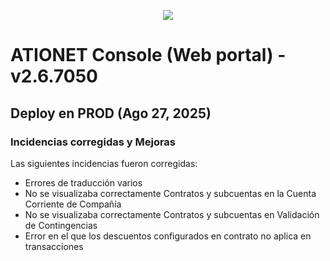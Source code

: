 <p align="center">
  <img src="https://github.com/Ationet/ationetdocs/raw/master/Content/Images/ATIOnetLogo_250x70.png" />
</p>

# ATIONET Console (Web portal) - v2.6.7050

## Deploy en PROD (Ago 27, 2025)

### Incidencias corregidas y Mejoras
Las siguientes incidencias fueron corregidas:
- Errores de traducción varios
- No se visualizaba correctamente Contratos y subcuentas en la Cuenta Corriente de Compañía
- No se visualizaba correctamente Contratos y subcuentas en Validación de Contingencias
- Error en el que los descuentos configurados en contrato no aplica en transacciones
